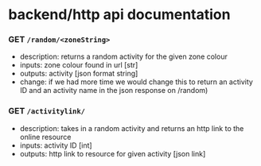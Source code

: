 # backend/http api documentation


### GET `/random/<zoneString>`

 * description: returns a random activity for the given zone colour
 * inputs: zone colour found in url [str]
 * outputs: activity [json format string] 
 * change: if we had more time we would change this to return an activity ID and an activity name in the json response on /random)

### GET `/activitylink/`

 * description: takes in a random activity and returns an http link to the online resource
 * inputs: activity ID [int] 
 * outputs: http link to resource for given activity [json link]


